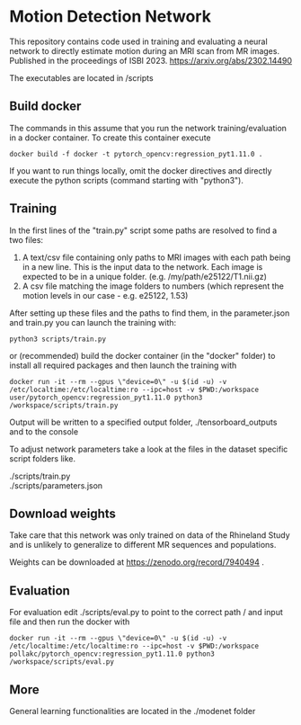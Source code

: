 # Motion Detection Network

This repository contains code used in training and evaluating a neural network to directly estimate motion during an MRI scan from MR images. Published in the proceedings of ISBI 2023. https://arxiv.org/abs/2302.14490


The executables are located in /scripts


## Build docker

The commands in this assume that you run the network training/evaluation in a docker container.
To create this container execute

```docker build -f docker -t pytorch_opencv:regression_pyt1.11.0 .```

If you want to run things locally, omit the docker directives and directly execute the python scripts (command starting with "python3").


## Training

In the first lines of the "train.py" script some paths are resolved to find a two files:

1. A text/csv file containing only paths to MRI images with each path being in a new line. This is the input data to the network. Each image is expected to be in a unique folder. (e.g. /my/path/e25122/T1.nii.gz)
2. A csv file matching the image folders to numbers (which represent the motion levels in our case - e.g.  e25122, 1.53)

After setting up these files and the paths to find them, in the parameter.json and train.py you can launch the training with:

```python3 scripts/train.py```

or (recommended) build the docker container (in the "docker" folder) to install all required packages and then launch the training with

```docker run -it --rm --gpus \"device=0\" -u $(id -u) -v /etc/localtime:/etc/localtime:ro --ipc=host -v $PWD:/workspace user/pytorch_opencv:regression_pyt1.11.0 python3 /workspace/scripts/train.py```

Output will be written to a specified output folder, ./tensorboard_outputs and to the console

To adjust network parameters take a look at the files in the dataset specific script folders like.

./scripts/train.py \
./scripts/parameters.json


## Download weights

Take care that this network was only trained on data of the Rhineland Study and is unlikely to generalize to different MR sequences and populations.

Weights can be downloaded at https://zenodo.org/record/7940494 .


## Evaluation

For evaluation edit ./scripts/eval.py to point to the correct path / and input file and then run the docker with

```docker run -it --rm --gpus \"device=0\" -u $(id -u) -v /etc/localtime:/etc/localtime:ro --ipc=host -v $PWD:/workspace pollakc/pytorch_opencv:regression_pyt1.11.0 python3 /workspace/scripts/eval.py```


## More

General learning functionalities are located in the ./modenet folder


